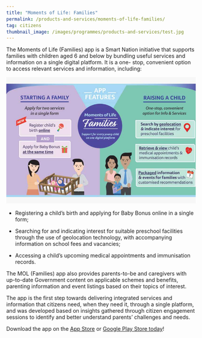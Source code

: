 ```yaml
---
title: "Moments of Life: Families"
permalink: /products-and-services/moments-of-life-families/
tag: citizens
thumbnail_image: /images/programmes/products-and-services/test.jpg  
---
```


The Moments of Life (Families) app is a Smart Nation initiative that supports families with children aged 6 and below by bundling useful services and information on a single digital platform. It is a one- stop, convenient option to access relevant services and information, including:

![MOL Families features](/images/programmes/products-and-services/mol-families-app-features.jpg)

* Registering a child’s birth and applying for Baby Bonus online in a single form;

* Searching for and indicating interest for suitable preschool facilities through the use of geolocation technology, with accompanying information on school fees and vacancies;

* Accessing a child’s upcoming medical appointments and immunisation records.


The MOL (Families) app also provides parents-to-be and caregivers with up-to-date Government content on applicable schemes and benefits, parenting information and event listings based on their topics of interest.

The app is the first step towards delivering integrated services and information that citizens need, when they need it, through a single platform, and was developed based on insights gathered through citizen engagement sessions to identify and better understand parents’ challenges and needs.

Download the app on the [App Store](https://itunes.apple.com/us/app/mol-families/id1383218758?ls=1&mt-8) or [Google Play Store today](https://play.google.com/store/apps/details?id=sg.gov.app.mol)!
